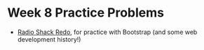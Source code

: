 # Week 8 Practice Problems

- [Radio Shack Redo](./Radio/Radio.md), for practice with Bootstrap (and some web development history!)